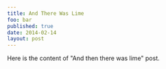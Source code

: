 ```yaml
---
title: And There Was Lime
foo: bar
published: true
date: 2014-02-14
layout: post
---
```

Here is the content of "And then there was lime" post.